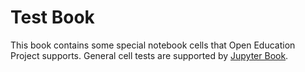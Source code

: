 <!-- #region -->
Test Book 
=====================================

This book contains some special notebook cells that Open Education Project supports.
General cell tests are supported by [Jupyter Book](https://jupyterbook.org/en/stable/intro.html).

<!-- #endregion -->
